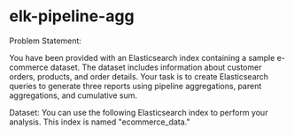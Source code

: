 # elk-pipeline-agg
Problem Statement:

You have been provided with an Elasticsearch index containing a sample e-commerce dataset. The dataset includes information about customer orders, products, and order details. Your task is to create Elasticsearch queries to generate three reports using pipeline aggregations, parent aggregations, and cumulative sum.

Dataset:
You can use the following Elasticsearch index to perform your analysis. This index is named "ecommerce_data."
